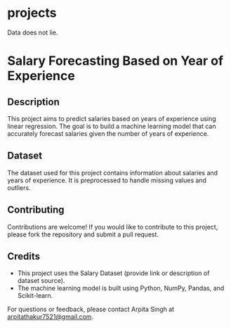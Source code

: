 # projects
Data  does not lie.
# Salary Forecasting Based on Year of Experience

## Description

This project aims to predict salaries based on years of experience using linear regression. The goal is to build a machine learning model that can accurately forecast salaries given the number of years of experience.

## Dataset

The dataset used for this project contains information about salaries and years of experience. It is preprocessed to handle missing values and outliers.


## Contributing

Contributions are welcome! If you would like to contribute to this project, please fork the repository and submit a pull request.

## Credits

- This project uses the Salary Dataset (provide link or description of dataset source).
- The machine learning model is built using Python, NumPy, Pandas, and Scikit-learn.

For questions or feedback, please contact Arpita Singh at arpitathakur7521@gmail.com.


